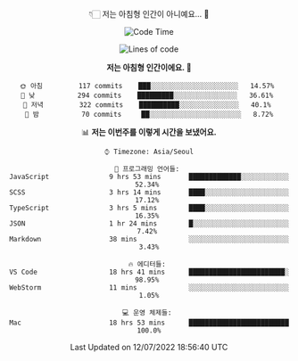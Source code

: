 <div align='center'>
 
👇🏻 저는 아침형 인간이 아니예요... 🙊
 
<!--START_SECTION:waka-->
![Code Time](http://img.shields.io/badge/Code%20Time-1%2C642%20hrs%2024%20mins-blue)

![Lines of code](https://img.shields.io/badge/%EC%A0%80%EB%8A%94%20%EC%97%AC%ED%83%9C%EA%B9%8C%EC%A7%80%20-258%20Thousand%20%EC%A4%84%EC%9D%98%20%EC%BD%94%EB%93%9C%EB%A5%BC%20%EC%9E%91%EC%84%B1%ED%96%88%EC%96%B4%EC%9A%94.-blue)

**저는 아침형 인간이에요. 🐤** 

```text
🌞 아침         117 commits    ███░░░░░░░░░░░░░░░░░░░░░░   14.57% 
🌆 낮　         294 commits    █████████░░░░░░░░░░░░░░░░   36.61% 
🌃 저녁         322 commits    ██████████░░░░░░░░░░░░░░░   40.1% 
🌙 밤　         70 commits     ██░░░░░░░░░░░░░░░░░░░░░░░   8.72%

```


📊 **저는 이번주를 이렇게 시간을 보냈어요.** 

```text
⌚︎ Timezone: Asia/Seoul

💬 프로그래밍 언어들: 
JavaScript               9 hrs 53 mins       █████████████░░░░░░░░░░░░   52.34% 
SCSS                     3 hrs 14 mins       ████░░░░░░░░░░░░░░░░░░░░░   17.12% 
TypeScript               3 hrs 5 mins        ████░░░░░░░░░░░░░░░░░░░░░   16.35% 
JSON                     1 hr 24 mins        █░░░░░░░░░░░░░░░░░░░░░░░░   7.42% 
Markdown                 38 mins             ░░░░░░░░░░░░░░░░░░░░░░░░░   3.43%

🔥 에디터들: 
VS Code                  18 hrs 41 mins      ████████████████████████░   98.95% 
WebStorm                 11 mins             ░░░░░░░░░░░░░░░░░░░░░░░░░   1.05%

💻 운영 체제들: 
Mac                      18 hrs 53 mins      █████████████████████████   100.0%

```


 Last Updated on 12/07/2022 18:56:40 UTC
<!--END_SECTION:waka-->
 </div>
<!---
Emewjin/Emewjin is a ✨ special ✨ repository because its `README.md` (this file) appears on your GitHub profile.
You can click the Preview link to take a look at your changes.
--->
